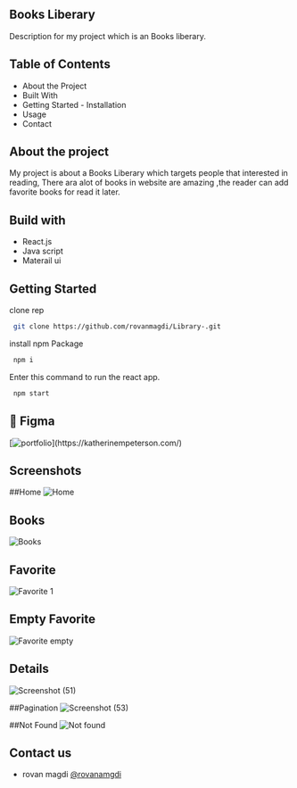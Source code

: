 ## Books Liberary
Description for my project which is an Books liberary.

## Table of Contents
 
  - About the Project
  - Built With
  - Getting Started
        - Installation
  - Usage
  - Contact
## About the project

My project is about a Books Liberary which targets people that interested in reading, There ara alot of books in website are amazing ,the reader can add favorite books for read it later.

## Build with 


- React.js
- Java script
- Materail ui


## Getting Started

clone rep
```bash
 git clone https://github.com/rovanmagdi/Library-.git
```

install npm Package
```bash
 npm i
```

Enter this command to run the react app.
```bash
 npm start
```
## 🔗 Figma
[![portfolio]([https://img.shields.io/badge/my_portfolio-000?style=for-the-badge&logo=ko-fi&logoColor=white](https://www.figma.com/file/iQRTujMfNdTK7mXUywk7wG/Liberary?node-id=0%3A1&t=6A3c4F5sTbtEPEW1-0))](https://katherinempeterson.com/)
    
## Screenshots


##Home
![Home](https://user-images.githubusercontent.com/64366119/205357056-d7411f2d-0f1a-48fd-8a7c-7af943abfe1f.png)

## Books
![Books](https://user-images.githubusercontent.com/64366119/205357064-7f804c64-524f-43b8-9e29-fd190135cf75.png)

## Favorite
![Favorite 1](https://user-images.githubusercontent.com/64366119/205357074-7106295d-1ad0-413c-b815-d5b87c6b09fa.png)

## Empty Favorite
![Favorite empty](https://user-images.githubusercontent.com/64366119/205357047-2fe8c7a7-ca1a-41f7-ae62-e38a2705a532.png)

## Details
![Screenshot (51)](https://user-images.githubusercontent.com/64366119/205354106-6fb3c90c-62f8-4e48-b421-b1064779961d.png)

##Pagination
![Screenshot (53)](https://user-images.githubusercontent.com/64366119/205354198-6cd5a1fb-5827-40f7-a276-b6f8ff2b282f.png)

##Not Found
![Not found](https://user-images.githubusercontent.com/64366119/205357058-2cdaa234-d736-408e-ab23-9a8e6de3a9e6.png)

## Contact us

- rovan magdi [@rovanamgdi](rovanmagdi@gmail.com)


